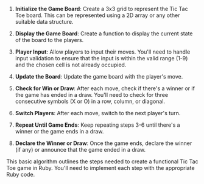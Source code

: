 1. **Initialize the Game Board**: Create a 3x3 grid to represent the Tic Tac Toe board. This can be represented using a 2D array or any other suitable data structure.

2. **Display the Game Board**: Create a function to display the current state of the board to the players.

3. **Player Input**: Allow players to input their moves. You'll need to handle input validation to ensure that the input is within the valid range (1-9) and the chosen cell is not already occupied.

4. **Update the Board**: Update the game board with the player's move.

5. **Check for Win or Draw**: After each move, check if there's a winner or if the game has ended in a draw. You'll need to check for three consecutive symbols (X or O) in a row, column, or diagonal.

6. **Switch Players**: After each move, switch to the next player's turn.

7. **Repeat Until Game Ends**: Keep repeating steps 3-6 until there's a winner or the game ends in a draw.

8. **Declare the Winner or Draw**: Once the game ends, declare the winner (if any) or announce that the game ended in a draw.

This basic algorithm outlines the steps needed to create a functional Tic Tac Toe game in Ruby. You'll need to implement each step with the appropriate Ruby code.
